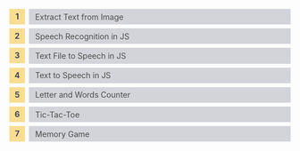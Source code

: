 <style>
    /* body{
        background-color: #333;
    } */

    ul {
    counter-reset: li; 
    list-style: none; 
    padding: 0;
    text-shadow: 0 1px 0 rgba(255,255,255,.5);
    }

    ul a {
    position: relative;
    display: block;
    padding: .4em .4em .4em .8em;
    margin: .5em 0 .5em 2.5em;
    background: #D3D4DA;
    color: #444;
    text-decoration: none;
    transition: all .3s ease-out;
    }

    ul a:hover {background: #DCDDE1;}       
    ul a:before {
    content: counter(li);
    counter-increment: li;
    position: absolute;
    left: -2.5em;
    top: 50%;
    margin-top: -1em;
    background: #f9dd94;
    height: 2em;
    width: 2em;
    line-height: 2em;
    text-align: center;
    font-weight: bold;
    }

    ul a:after {
    position: absolute;
    content: "";
    border: .5em solid transparent;
    left: -1em;
    top: 50%;
    margin-top: -.5em;
    transition: all .3s ease-out;
    }

    ul a:hover:after {
    left: -.5em;
    border-left-color: #f9dd94;
    }
</style>

<!-- # Programming Playground -->

<ul>
 <li class=""><a href="https://ivanclay.github.io/playground/extract-text-from-image">Extract Text from Image</a></li>
    <li class=""><a href="https://ivanclay.github.io/playground/speech-recognition">
    Speech Recognition in JS</a></li>
    <li class=""><a href="https://ivanclay.github.io/playground/text-file-to-speech-js">Text File to Speech in JS</a></li>
    <li class=""><a href="https://ivanclay.github.io/playground/text-to-speech-js">Text to Speech in JS</a></li>
    <li class=""><a href="https://ivanclay.github.io/playground/letter-words-counter">Letter and Words Counter</a></li>
    <li class=""><a href="https://ivanclay.github.io/playground/tictactoe-game">Tic-Tac-Toe</a></li>
    <li class=""><a href="https://ivanclay.github.io/playground/memory-game">Memory Game</a></li>
    <!-- <li class=""><a href="https://ivanclay.github.io/playground/weather-app">Weather</a></li> -->
    <!-- <li class=""><a href="https://ivanclay.github.io/playground/churrascometro">churrascometro</a></li> -->
</ul>


<!-- - [Speech Recognition in JS](https://ivanclay.github.io/playground/speech-recognition)
- [Text File to Speech in JS](https://ivanclay.github.io/playground/text-file-to-speech-js)
- [Text to Speech in JS](https://ivanclay.github.io/playground/text-to-speech-js)
- [Letter and Words Counter](https://ivanclay.github.io/playground/letter-words-counter)
- [Tic-Tac-Toe](https://ivanclay.github.io/playground/tictactoe-game)
- [Memory Game](https://ivanclay.github.io/playground/memory-game)
- [churrascometro](https://ivanclay.github.io/playground/churrascometro) -->
<!-- - [Video Controller](https://ivanclay.github.io/playground/video-controller) -->
